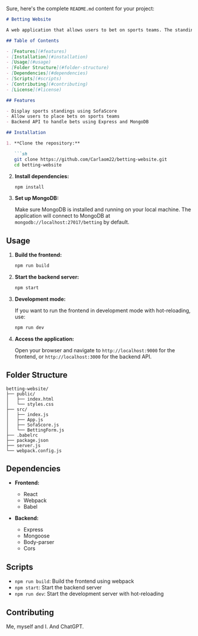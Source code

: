 Sure, here's the complete `README.md` content for your project:

```markdown
# Betting Website

A web application that allows users to bet on sports teams. The standings are displayed using SofaScore, and users can place bets on which team will advance through the group stage.

## Table of Contents

- [Features](#features)
- [Installation](#installation)
- [Usage](#usage)
- [Folder Structure](#folder-structure)
- [Dependencies](#dependencies)
- [Scripts](#scripts)
- [Contributing](#contributing)
- [License](#license)

## Features

- Display sports standings using SofaScore
- Allow users to place bets on sports teams
- Backend API to handle bets using Express and MongoDB

## Installation

1. **Clone the repository:**

   ```sh
   git clone https://github.com/Carlaom22/betting-website.git
   cd betting-website
   ```

2. **Install dependencies:**

   ```sh
   npm install
   ```

3. **Set up MongoDB:**

   Make sure MongoDB is installed and running on your local machine. The application will connect to MongoDB at `mongodb://localhost:27017/betting` by default.

## Usage

1. **Build the frontend:**

   ```sh
   npm run build
   ```

2. **Start the backend server:**

   ```sh
   npm start
   ```

3. **Development mode:**

   If you want to run the frontend in development mode with hot-reloading, use:

   ```sh
   npm run dev
   ```

4. **Access the application:**

   Open your browser and navigate to `http://localhost:9000` for the frontend, or `http://localhost:3000` for the backend API.

## Folder Structure

```
betting-website/
├── public/
│   ├── index.html
│   └── styles.css
├── src/
│   ├── index.js
│   ├── App.js
│   ├── SofaScore.js
│   └── BettingForm.js
├── .babelrc
├── package.json
├── server.js
└── webpack.config.js
```

## Dependencies

- **Frontend:**
  - React
  - Webpack
  - Babel

- **Backend:**
  - Express
  - Mongoose
  - Body-parser
  - Cors

## Scripts

- `npm run build`: Build the frontend using webpack
- `npm start`: Start the backend server
- `npm run dev`: Start the development server with hot-reloading

## Contributing

Me, myself and I. And ChatGPT.
